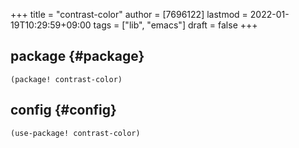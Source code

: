 +++
title = "contrast-color"
author = [7696122]
lastmod = 2022-01-19T10:29:59+09:00
tags = ["lib", "emacs"]
draft = false
+++

## package {#package}

```elisp
(package! contrast-color)
```


## config {#config}

```elisp
(use-package! contrast-color)
```

